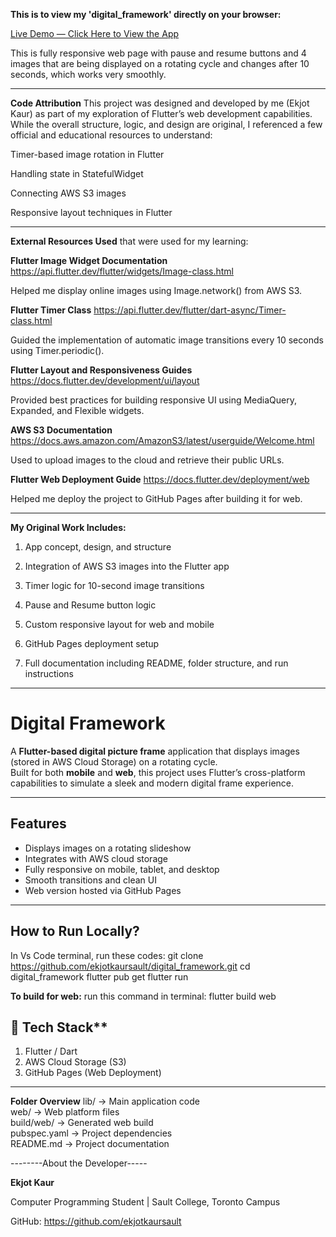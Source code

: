 **This is to view my 'digital_framework' directly on your browser:**

[Live Demo — Click Here to View the App](https://ekjotkaursault.github.io/digital_framework/)

This is fully responsive web page with pause and resume buttons and 4 images that are being displayed on a rotating cycle and changes after 10 seconds, which works very smoothly.

------------------------------------------

**Code Attribution**
This project was designed and developed by me (Ekjot Kaur) as part of my exploration of Flutter’s web development capabilities.
While the overall structure, logic, and design are original, I referenced a few official and educational resources to understand:

Timer-based image rotation in Flutter

Handling state in StatefulWidget

Connecting AWS S3 images

Responsive layout techniques in Flutter

-----------------------------------------------------------------------------
**External Resources Used** 
that were used for my learning:


**Flutter Image Widget Documentation** https://api.flutter.dev/flutter/widgets/Image-class.html 

Helped me display online images using Image.network() from AWS S3.

**Flutter Timer Class**  https://api.flutter.dev/flutter/dart-async/Timer-class.html

Guided the implementation of automatic image transitions every 10 seconds using Timer.periodic().

**Flutter Layout and Responsiveness Guides**  https://docs.flutter.dev/development/ui/layout

Provided best practices for building responsive UI using MediaQuery, Expanded, and Flexible widgets.

**AWS S3 Documentation**  https://docs.aws.amazon.com/AmazonS3/latest/userguide/Welcome.html

Used to upload images to the cloud and retrieve their public URLs.

**Flutter Web Deployment Guide** https://docs.flutter.dev/deployment/web

Helped me deploy the project to GitHub Pages after building it for web.

----------------------------------------------------------------------------------------

**My Original Work Includes:**

1. App concept, design, and structure

2. Integration of AWS S3 images into the Flutter app

3. Timer logic for 10-second image transitions

4. Pause and Resume button logic

5. Custom responsive layout for web and mobile

6. GitHub Pages deployment setup

7. Full documentation including README, folder structure, and run instructions

-----------------------------------
# Digital Framework

A **Flutter-based digital picture frame** application that displays images (stored in AWS Cloud Storage) on a rotating cycle.  
Built for both **mobile** and **web**, this project uses Flutter’s cross-platform capabilities to simulate a sleek and modern digital frame experience.

---

##  Features

- Displays images on a rotating slideshow
- Integrates with AWS cloud storage
- Fully responsive on mobile, tablet, and desktop
- Smooth transitions and clean UI
- Web version hosted via GitHub Pages

----------------------------------------------------------------------------------------------------------

## How to Run Locally?

In Vs Code terminal, run these codes:
git clone https://github.com/ekjotkaursault/digital_framework.git
cd digital_framework
flutter pub get
flutter run

**To build for web:** run this command in terminal:
flutter build web


## 🔧 Tech Stack**
1. Flutter / Dart
2. AWS Cloud Storage (S3)
3. GitHub Pages (Web Deployment)

----------------------------------------------------------------------------------------------------------

**Folder Overview**
lib/          → Main application code  
web/          → Web platform files  
build/web/    → Generated web build  
pubspec.yaml  → Project dependencies  
README.md     → Project documentation  


--------About the Developer-----

**Ekjot Kaur**

Computer Programming Student | Sault College, Toronto Campus

GitHub: https://github.com/ekjotkaursault







